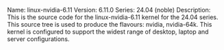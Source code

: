 Name:    linux-nvidia-6.11
Version: 6.11.0
Series:  24.04 (noble)
Description:
    This is the source code for the linux-nvidia-6.11 kernel for the 24.04 series. This
    source tree is used to produce the flavours: nvidia, nvidia-64k.
    This kernel is configured to support the widest range of desktop, laptop and
    server configurations.
